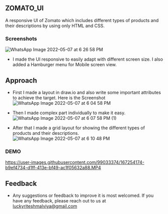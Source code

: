 ## ZOMATO_UI

A responsive UI of Zomato which includes different types of products and their descriptions by using only HTML and CSS.

### Screenshots
![WhatsApp Image 2022-05-07 at 6 26 58 PM](https://user-images.githubusercontent.com/99033374/167255435-be08234d-4630-4f8f-bb29-1b3eaf0596ef.jpeg)



 - I made the UI responsive to easily adapt with different screen size.
I also added a Hamburger menu for Mobile screen view.


## Approach

 - First I made a layout in draw.io and also write some important attributes to achieve the target. Here is the Screenshot
![WhatsApp Image 2022-05-07 at 6 04 58 PM](https://user-images.githubusercontent.com/99033374/167254731-039a0168-a51f-41c2-a615-ef03313f8cb6.jpeg)

 - Then I made complex part individually to make it easy.
![WhatsApp Image 2022-05-07 at 6 07 58 PM (1)](https://user-images.githubusercontent.com/99033374/167254816-02492879-1f0b-46d4-ab12-5bec1f905a9d.jpeg)

 - After that I made a grid layout for showing the different types of products and their descriptions.
![WhatsApp Image 2022-05-07 at 6 10 48 PM](https://user-images.githubusercontent.com/99033374/167254900-9ae18208-5d0c-40bc-bd29-1e1b0d8da7ae.jpeg)

### DEMO
https://user-images.githubusercontent.com/99033374/167254174-b9ef4734-d1ff-413e-bf49-ac1f05632a88.MP4


## Feedback

 - Any suggestions or feedback to improve it is most welcomed.
If you have any feedback, please reach out to us at luckyriteshmalviya@gmail.com
